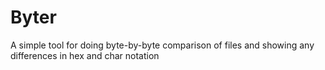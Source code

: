 Byter
=====
A simple tool for doing byte-by-byte comparison of files and showing any 
differences in hex and char notation

